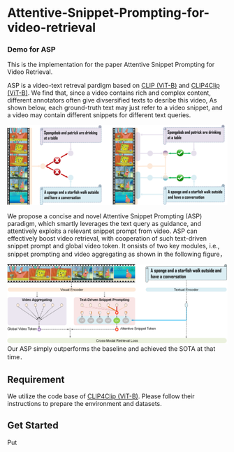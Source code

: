 # Attentive-Snippet-Prompting-for-video-retrieval
### Demo for ASP ###
This is the implementation for the paper Attentive Snippet Prompting for Video Retrieval.

ASP is a video-text retreval pardigm based on [CLIP (ViT-B)](https://github.com/openai/CLIP) and [CLIP4Clip (ViT-B)](https://github.com/ArrowLuo/CLIP4Clip). We find that, since a video contains rich and complex content, different annotators often give divsersified texts to desribe this video, As shown below, each ground-truth text may just refer to a video snippet, and a video may contain different snippets for different text queries.

![ASP4retrieval](FrameToy1.png)

We propose a concise and novel Attentive Snippet Prompting (ASP) paradigm, which smartly leverages the text query as guidance, and attentively exploits a relevant snippet prompt from video. ASP can effectively boost video retrieval, with cooperation of such text-driven snippet prompt and global video token.
It onsists of two key modules, i.e., snippet prompting and video aggregating as shown in the following figure，

![ASP4retrieval](Frame.png)
Our ASP simply outperforms the baseline and achieved the SOTA at that time．


## Requirement
We utilize the code base of [CLIP4Clip (ViT-B)](https://github.com/ArrowLuo/CLIP4Clip). Please follow their instructions to prepare the environment and datasets.


## Get Started
Put 
